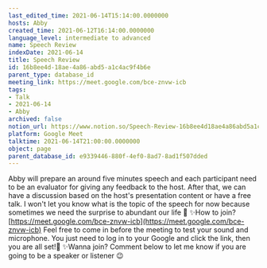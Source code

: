 ```yaml
---
last_edited_time: 2021-06-14T15:14:00.0000000
hosts: Abby
created_time: 2021-06-12T16:14:00.0000000
language_level: intermediate to advanced
name: Speech Review
indexDate: 2021-06-14
title: Speech Review
id: 16b8ee4d-18ae-4a86-abd5-a1c4ac9f4b6e
parent_type: database_id
meeting_link: https://meet.google.com/bce-znvw-icb
tags:
- Talk
- 2021-06-14
- Abby
archived: false
notion_url: https://www.notion.so/Speech-Review-16b8ee4d18ae4a86abd5a1c4ac9f4b6e
platform: Google Meet
talktime: 2021-06-14T21:00:00.0000000
object: page
parent_database_id: e9339446-880f-4ef0-8ad7-8ad1f507dded
---
```


Abby will prepare an around five minutes speech and each participant need to be an evaluator for giving any feedback to the host. After that, we can have a discussion based on the host's presentation content or have a free talk. I won't let you know what is the topic of the speech for now because sometimes we need the surprise to abundant our life 🥰
✨How to join?
 [https://meet.google.com/bce-znvw-icb](https://meet.google.com/bce-znvw-icb) 
Feel free to come in before the meeting to test your sound and microphone. You just need to log in to your Google and click the link, then you are all set!🥳 
✨Wanna join?
Comment below to let me know if you are going to be a speaker or listener 😉

